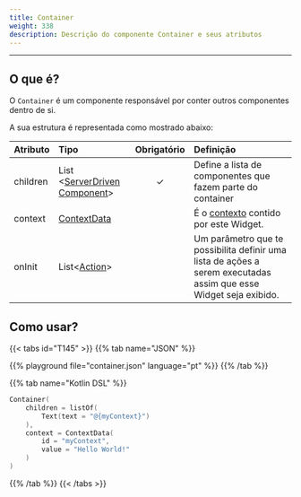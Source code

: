 ```yaml
---
title: Container
weight: 338
description: Descrição do componente Container e seus atributos
---
```


---

## O que é?

O `Container` é um componente responsável por conter outros componentes dentro de si.

A sua estrutura é representada como mostrado abaixo:

| **Atributo** | **Tipo**                                                       | Obrigatório | **Definição**                                                                                                     |
| :----------- | :------------------------------------------------------------- | :---------: | :---------------------------------------------------------------------------------------------------------------- |
| children     | List &lt;[ServerDriven Component](/pt/home/api/components)&gt; |      ✓      | Define a lista de componentes que fazem parte do container                                                        |
| context      | [ContextData](/pt/home/api/context/)                           |             | É o [contexto](/pt/home/api/context/) contido por este Widget.                                                    |
| onInit       | List&lt;[Action](/pt/home/api/actions)&gt;                     |             | Um parâmetro que te possibilita definir uma lista de ações a serem executadas assim que esse Widget seja exibido. |

## Como usar?

{{< tabs id="T145" >}}
{{% tab name="JSON" %}}

<!-- json-playground:container.json
{
    "_beagleComponent_": "beagle:container",
    "children": [
        {
          "_beagleComponent_": "beagle:text",
          "text": "@{myContext}"
        }
    ],
    "context": {
        "id": "myContext",
        "value": "Hello world!"
    }
}
-->

{{% playground file="container.json" language="pt" %}}
{{% /tab %}}

{{% tab name="Kotlin DSL" %}}

```kotlin
Container(
    children = listOf(
        Text(text = "@{myContext}")
    ),
    context = ContextData(
        id = "myContext",
        value = "Hello World!"
    )
)
```

{{% /tab %}}
{{< /tabs >}}
